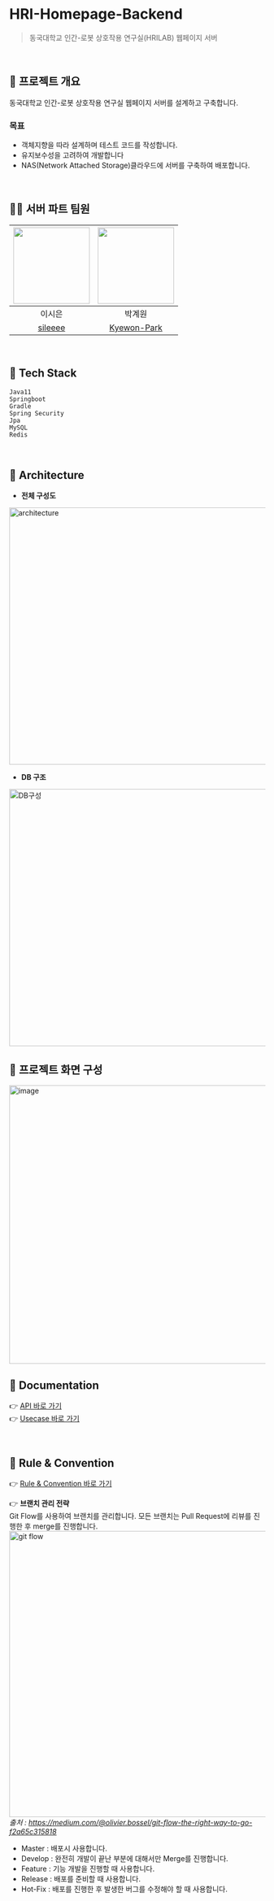 # HRI-Homepage-Backend
> 동국대학교 인간-로봇 상호작용 연구실(HRILAB) 웹페이지 서버
</br>

## 🤖 프로젝트 개요
동국대학교 인간-로봇 상호작용 연구실 웹페이지 서버를 설계하고 구축합니다.
### 목표
- 객체지향을 따라 설계하며 테스트 코드를 작성합니다.
- 유지보수성을 고려하여 개발합니다
- NAS(Network Attached Storage)클라우드에 서버를 구축하여 배포합니다.

</br>

## 👨‍💻 서버 파트 팀원
<img src="https://user-images.githubusercontent.com/31584255/152821782-7ca8d7e8-c035-4298-acf5-25bf0508468c.png" width="150"> | <img src="https://user-images.githubusercontent.com/31584255/152821471-d859a94e-92fd-4ff1-bf45-e917380ee4bb.png" width="150"> 
 :---------:|:----------:
이시은 |박계원 
[sileeee](https://github.com/sileeee) | [Kyewon-Park](https://github.com/Kyewon-Park) 

</br>

## 💎 Tech Stack
```
Java11
Springboot
Gradle
Spring Security
Jpa
MySQL
Redis
```
</br>

## 🔑 Architecture
- **전체 구성도**

<img width="506" alt="architecture" src="https://user-images.githubusercontent.com/31584255/152929227-2fbf7552-1d76-4863-8cc8-c7ce62d86370.png">


- **DB 구조**
<img width="506" alt="DB구성" src="https://user-images.githubusercontent.com/31584255/151808212-37655e04-652c-45b9-86a0-19a7c5517f7f.png">

</br>

## 📘 프로젝트 화면 구성
<img width="548" alt="image" src="https://user-images.githubusercontent.com/31584255/163206449-78f2c587-addc-40c8-8974-313a34b546b2.png">
</br>


## 📑 Documentation
👉 [API 바로 가기](https://github.com/HRI-WebProject/HRI-Homepage-Backend/wiki/3.1.-API-Design#%EA%B0%9C%EC%9A%94)</br>
👉 [Usecase 바로 가기](https://github.com/HRI-WebProject/HRI-Homepage-Backend/wiki/3.-Usecase)

</br>

## 🧩 Rule & Convention
👉 [Rule & Convention 바로 가기](https://github.com/HRI-WebProject/HRI-Homepage-Backend/wiki/4.-Rule-&-Convention#1-git-commit-message-convention)
</br>

👉 **브랜치 관리 전략** </br>
Git Flow를 사용하여 브랜치를 관리합니다.
모든 브랜치는 Pull Request에 리뷰를 진행한 후 merge를 진행합니다.</br>
<img width="563" alt="git flow" src="https://user-images.githubusercontent.com/31584255/152932423-bcbaee5a-bd21-4b98-82e3-8bc7946c9f61.png" width="800"> </br>
*출처 : https://medium.com/@olivier.bossel/git-flow-the-right-way-to-go-f2a65c315818*
- Master : 배포시 사용합니다.
- Develop : 완전히 개발이 끝난 부분에 대해서만 Merge를 진행합니다.
- Feature : 기능 개발을 진행할 때 사용합니다.
- Release : 배포를 준비할 때 사용합니다.
- Hot-Fix : 배포를 진행한 후 발생한 버그를 수정해야 할 때 사용합니다.

